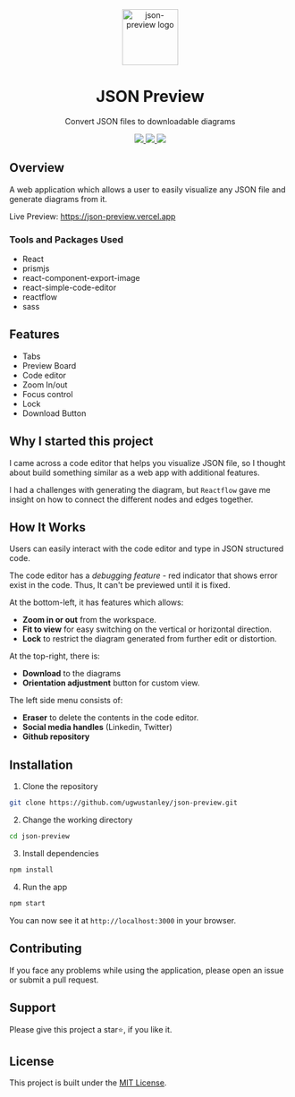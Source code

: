 <div align="center">
 <img width="100px" src="https://raw.githubusercontent.com/frankiefab100/json-preview/main/public/logo.png" alt="json-preview logo" />

 <h1>JSON Preview</h1>
 <p>Convert JSON files to downloadable diagrams</p>
</div>

<div align="center">
<a href="https://github.com/ugwustanley/json-preview/issues?q=is%3Aopen+is%3Aissue">
<img src="https://img.shields.io/github/issues-raw/ugwustanley/json-preview?color=green">
</a>

<a href="https://github.com/ugwustanley/json-preview/issues">
<img src="https://img.shields.io/badge/contributions-welcome-brightgreen.svg?style=flat">
</a>
<img src="https://img.shields.io/badge/Maintained%3F-yes-green.svg?style=flat">
</a>
</div>

## Overview

A  web application which allows a user to easily visualize any JSON file and generate diagrams from it.


Live Preview: <https://json-preview.vercel.app>

### Tools and Packages Used

- React
- prismjs
- react-component-export-image
- react-simple-code-editor
- reactflow
- sass

## Features

- Tabs
- Preview Board
- Code editor
- Zoom In/out
- Focus control
- Lock
- Download Button

## Why I started this project

I came across a code editor that helps you visualize JSON file, so I thought about build something similar as a web app with additional features.

I had a challenges with generating the diagram, but `Reactflow` gave me insight on how to connect the different nodes and edges together. 

## How It Works

Users can easily interact with the code editor and type in JSON structured code.

The code editor has a *debugging feature* - red indicator that shows error exist in the code. Thus, It can't be previewed until it is fixed.

At the bottom-left, it has features which allows:

- **Zoom in or out** from the workspace.
- **Fit to view** for easy switching on the vertical or horizontal direction.
- **Lock** to restrict the diagram generated from further edit or distortion.

At the top-right, there is:

- **Download** to the diagrams
- **Orientation adjustment** button for custom view.


The left side menu consists of:

- **Eraser** to delete the contents in the code editor.
- **Social media handles** (Linkedin, Twitter)
- **Github repository**

## Installation

1. Clone the repository

```bash
git clone https://github.com/ugwustanley/json-preview.git
```

2. Change the working directory

```bash
cd json-preview
```

3. Install dependencies

```bash
npm install
```

4. Run the app

```bash
npm start
```

You can now see it at `http://localhost:3000` in your browser.

## Contributing

If you face any problems while using the application, please open an issue or submit a pull request.

## Support

Please give this project a star⭐, if you like it.

## License

This project is built under the [MIT License](./License).
